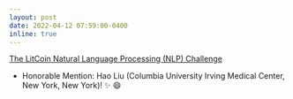 ```yaml
---
layout: post
date: 2022-04-12 07:59:00-0400
inline: true
---
```


<a href='https://ncats.nih.gov/funding/challenges/litcoin/winners'>The LitCoin Natural Language Processing (NLP) Challenge </a>
* Honorable Mention: Hao Liu (Columbia University Irving Medical Center, New York, New York)! :sparkles: :smile: